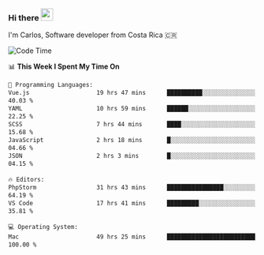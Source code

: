### Hi there <img src="https://media.giphy.com/media/hvRJCLFzcasrR4ia7z/giphy.gif" width="25px" height="25px">

I'm Carlos, Software developer from Costa Rica 🇨🇷

[//]: # (<a href="https://app.daily.dev/carum98"><img src="https://github.com/carum98/carum98/blob/main/devcard.svg" width="400" alt="Carlos Umaña Acevedo's Dev Card"/></a>)


<!--START_SECTION:waka-->
![Code Time](http://img.shields.io/badge/Code%20Time-11%2C988%20hrs%2034%20mins-blue)

📊 **This Week I Spent My Time On** 

```text
💬 Programming Languages: 
Vue.js                   19 hrs 47 mins      ██████████░░░░░░░░░░░░░░░   40.03 % 
YAML                     10 hrs 59 mins      ██████░░░░░░░░░░░░░░░░░░░   22.25 % 
SCSS                     7 hrs 44 mins       ████░░░░░░░░░░░░░░░░░░░░░   15.68 % 
JavaScript               2 hrs 18 mins       █░░░░░░░░░░░░░░░░░░░░░░░░   04.66 % 
JSON                     2 hrs 3 mins        █░░░░░░░░░░░░░░░░░░░░░░░░   04.15 % 

🔥 Editors: 
PhpStorm                 31 hrs 43 mins      ████████████████░░░░░░░░░   64.19 % 
VS Code                  17 hrs 41 mins      █████████░░░░░░░░░░░░░░░░   35.81 % 

💻 Operating System: 
Mac                      49 hrs 25 mins      █████████████████████████   100.00 % 
```


<!--END_SECTION:waka-->
